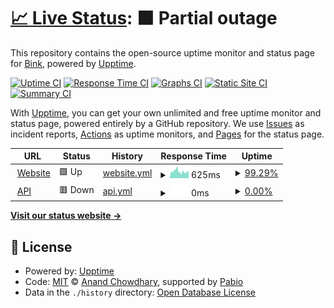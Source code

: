 # [📈 Live Status](https://status.bink.com): <!--live status--> **🟧 Partial outage**

This repository contains the open-source uptime monitor and status page for [Bink](https://bink.com), powered by [Upptime](https://github.com/upptime/upptime).

[![Uptime CI](https://github.com/binkhq/upptime/workflows/Uptime%20CI/badge.svg)](https://github.com/binkhq/upptime/actions?query=workflow%3A%22Uptime+CI%22)
[![Response Time CI](https://github.com/binkhq/upptime/workflows/Response%20Time%20CI/badge.svg)](https://github.com/binkhq/upptime/actions?query=workflow%3A%22Response+Time+CI%22)
[![Graphs CI](https://github.com/binkhq/upptime/workflows/Graphs%20CI/badge.svg)](https://github.com/binkhq/upptime/actions?query=workflow%3A%22Graphs+CI%22)
[![Static Site CI](https://github.com/binkhq/upptime/workflows/Static%20Site%20CI/badge.svg)](https://github.com/binkhq/upptime/actions?query=workflow%3A%22Static+Site+CI%22)
[![Summary CI](https://github.com/binkhq/upptime/workflows/Summary%20CI/badge.svg)](https://github.com/binkhq/upptime/actions?query=workflow%3A%22Summary+CI%22)

With [Upptime](https://upptime.js.org), you can get your own unlimited and free uptime monitor and status page, powered entirely by a GitHub repository. We use [Issues](https://github.com/binkhq/upptime/issues) as incident reports, [Actions](https://github.com/binkhq/upptime/actions) as uptime monitors, and [Pages](https://status.bink.com) for the status page.

<!--start: status pages-->
<!-- This summary is generated by Upptime (https://github.com/upptime/upptime) -->
<!-- Do not edit this manually, your changes will be overwritten -->
<!-- prettier-ignore -->
| URL | Status | History | Response Time | Uptime |
| --- | ------ | ------- | ------------- | ------ |
| <img alt="" src="https://icons.duckduckgo.com/ip3/www.zyntrix.io.ico" height="13"> [Website](https://www.zyntrix.io/) | 🟩 Up | [website.yml](https://github.com/zyntrixio/upptime/commits/HEAD/history/website.yml) | <details><summary><img alt="Response time graph" src="./graphs/website/response-time-week.png" height="20"> 625ms</summary><br><a href="https://status.zyntrix.io/history/website"><img alt="Response time 398" src="https://img.shields.io/endpoint?url=https%3A%2F%2Fraw.githubusercontent.com%2Fzyntrixio%2Fupptime%2FHEAD%2Fapi%2Fwebsite%2Fresponse-time.json"></a><br><a href="https://status.zyntrix.io/history/website"><img alt="24-hour response time 635" src="https://img.shields.io/endpoint?url=https%3A%2F%2Fraw.githubusercontent.com%2Fzyntrixio%2Fupptime%2FHEAD%2Fapi%2Fwebsite%2Fresponse-time-day.json"></a><br><a href="https://status.zyntrix.io/history/website"><img alt="7-day response time 625" src="https://img.shields.io/endpoint?url=https%3A%2F%2Fraw.githubusercontent.com%2Fzyntrixio%2Fupptime%2FHEAD%2Fapi%2Fwebsite%2Fresponse-time-week.json"></a><br><a href="https://status.zyntrix.io/history/website"><img alt="30-day response time 504" src="https://img.shields.io/endpoint?url=https%3A%2F%2Fraw.githubusercontent.com%2Fzyntrixio%2Fupptime%2FHEAD%2Fapi%2Fwebsite%2Fresponse-time-month.json"></a><br><a href="https://status.zyntrix.io/history/website"><img alt="1-year response time 398" src="https://img.shields.io/endpoint?url=https%3A%2F%2Fraw.githubusercontent.com%2Fzyntrixio%2Fupptime%2FHEAD%2Fapi%2Fwebsite%2Fresponse-time-year.json"></a></details> | <details><summary><a href="https://status.zyntrix.io/history/website">99.29%</a></summary><a href="https://status.zyntrix.io/history/website"><img alt="All-time uptime 99.86%" src="https://img.shields.io/endpoint?url=https%3A%2F%2Fraw.githubusercontent.com%2Fzyntrixio%2Fupptime%2FHEAD%2Fapi%2Fwebsite%2Fuptime.json"></a><br><a href="https://status.zyntrix.io/history/website"><img alt="24-hour uptime 100.00%" src="https://img.shields.io/endpoint?url=https%3A%2F%2Fraw.githubusercontent.com%2Fzyntrixio%2Fupptime%2FHEAD%2Fapi%2Fwebsite%2Fuptime-day.json"></a><br><a href="https://status.zyntrix.io/history/website"><img alt="7-day uptime 99.29%" src="https://img.shields.io/endpoint?url=https%3A%2F%2Fraw.githubusercontent.com%2Fzyntrixio%2Fupptime%2FHEAD%2Fapi%2Fwebsite%2Fuptime-week.json"></a><br><a href="https://status.zyntrix.io/history/website"><img alt="30-day uptime 99.08%" src="https://img.shields.io/endpoint?url=https%3A%2F%2Fraw.githubusercontent.com%2Fzyntrixio%2Fupptime%2FHEAD%2Fapi%2Fwebsite%2Fuptime-month.json"></a><br><a href="https://status.zyntrix.io/history/website"><img alt="1-year uptime 99.86%" src="https://img.shields.io/endpoint?url=https%3A%2F%2Fraw.githubusercontent.com%2Fzyntrixio%2Fupptime%2FHEAD%2Fapi%2Fwebsite%2Fuptime-year.json"></a></details>
| <img alt="" src="https://icons.duckduckgo.com/ip3/api.zyntrix.io.ico" height="13"> [API](https://api.zyntrix.io/ping) | 🟥 Down | [api.yml](https://github.com/zyntrixio/upptime/commits/HEAD/history/api.yml) | <details><summary><img alt="Response time graph" src="./graphs/api/response-time-week.png" height="20"> 0ms</summary><br><a href="https://status.zyntrix.io/history/api"><img alt="Response time 489" src="https://img.shields.io/endpoint?url=https%3A%2F%2Fraw.githubusercontent.com%2Fzyntrixio%2Fupptime%2FHEAD%2Fapi%2Fapi%2Fresponse-time.json"></a><br><a href="https://status.zyntrix.io/history/api"><img alt="24-hour response time 0" src="https://img.shields.io/endpoint?url=https%3A%2F%2Fraw.githubusercontent.com%2Fzyntrixio%2Fupptime%2FHEAD%2Fapi%2Fapi%2Fresponse-time-day.json"></a><br><a href="https://status.zyntrix.io/history/api"><img alt="7-day response time 0" src="https://img.shields.io/endpoint?url=https%3A%2F%2Fraw.githubusercontent.com%2Fzyntrixio%2Fupptime%2FHEAD%2Fapi%2Fapi%2Fresponse-time-week.json"></a><br><a href="https://status.zyntrix.io/history/api"><img alt="30-day response time 0" src="https://img.shields.io/endpoint?url=https%3A%2F%2Fraw.githubusercontent.com%2Fzyntrixio%2Fupptime%2FHEAD%2Fapi%2Fapi%2Fresponse-time-month.json"></a><br><a href="https://status.zyntrix.io/history/api"><img alt="1-year response time 489" src="https://img.shields.io/endpoint?url=https%3A%2F%2Fraw.githubusercontent.com%2Fzyntrixio%2Fupptime%2FHEAD%2Fapi%2Fapi%2Fresponse-time-year.json"></a></details> | <details><summary><a href="https://status.zyntrix.io/history/api">0.00%</a></summary><a href="https://status.zyntrix.io/history/api"><img alt="All-time uptime 68.29%" src="https://img.shields.io/endpoint?url=https%3A%2F%2Fraw.githubusercontent.com%2Fzyntrixio%2Fupptime%2FHEAD%2Fapi%2Fapi%2Fuptime.json"></a><br><a href="https://status.zyntrix.io/history/api"><img alt="24-hour uptime 0.00%" src="https://img.shields.io/endpoint?url=https%3A%2F%2Fraw.githubusercontent.com%2Fzyntrixio%2Fupptime%2FHEAD%2Fapi%2Fapi%2Fuptime-day.json"></a><br><a href="https://status.zyntrix.io/history/api"><img alt="7-day uptime 0.00%" src="https://img.shields.io/endpoint?url=https%3A%2F%2Fraw.githubusercontent.com%2Fzyntrixio%2Fupptime%2FHEAD%2Fapi%2Fapi%2Fuptime-week.json"></a><br><a href="https://status.zyntrix.io/history/api"><img alt="30-day uptime 0.00%" src="https://img.shields.io/endpoint?url=https%3A%2F%2Fraw.githubusercontent.com%2Fzyntrixio%2Fupptime%2FHEAD%2Fapi%2Fapi%2Fuptime-month.json"></a><br><a href="https://status.zyntrix.io/history/api"><img alt="1-year uptime 68.29%" src="https://img.shields.io/endpoint?url=https%3A%2F%2Fraw.githubusercontent.com%2Fzyntrixio%2Fupptime%2FHEAD%2Fapi%2Fapi%2Fuptime-year.json"></a></details>

<!--end: status pages-->

[**Visit our status website →**](https://status.bink.com)

## 📄 License

- Powered by: [Upptime](https://github.com/upptime/upptime)
- Code: [MIT](./LICENSE) © [Anand Chowdhary](https://anandchowdhary.com), supported by [Pabio](https://pabio.com)
- Data in the `./history` directory: [Open Database License](https://opendatacommons.org/licenses/odbl/1-0/)
